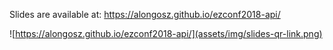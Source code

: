 Slides are available at: https://alongosz.github.io/ezconf2018-api/

![https://alongosz.github.io/ezconf2018-api/](assets/img/slides-qr-link.png)
